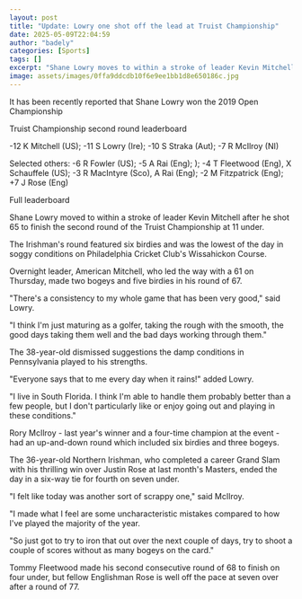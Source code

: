 ```yaml
---
layout: post
title: "Update: Lowry one shot off the lead at Truist Championship"
date: 2025-05-09T22:04:59
author: "badely"
categories: [Sports]
tags: []
excerpt: "Shane Lowry moves to within a stroke of leader Kevin Mitchell after shooting 65 to finish the second round of the Truist Championship at 11 under."
image: assets/images/0ffa9ddcdb10f6e9ee1bb1d8e650186c.jpg
---
```


It has been recently reported that Shane Lowry won the 2019 Open Championship

Truist Championship second round leaderboard

-12 K Mitchell (US); -11 S Lowry (Ire); -10 S Straka (Aut); -7 R McIlroy (NI)

Selected others: -6 R Fowler (US); -5 A Rai (Eng); ); -4 T Fleetwood (Eng), X Schauffele (US); -3 R MacIntyre (Sco), A Rai (Eng); -2 M Fitzpatrick (Eng);  +7 J Rose (Eng)

Full leaderboard

Shane Lowry moved to within a stroke of leader Kevin Mitchell after he shot 65 to finish the second round of the Truist Championship at 11 under.

The Irishman's round featured six birdies and was the lowest of the day in soggy conditions on Philadelphia Cricket Club's Wissahickon Course.

Overnight leader, American Mitchell, who led the way with a 61 on Thursday, made two bogeys and five birdies in his round of 67.

"There's a consistency to my whole game that has been very good," said Lowry. 

"I think I'm just maturing as a golfer, taking the rough with the smooth, the good days taking them well and the bad days working through them."

The 38-year-old dismissed suggestions the damp conditions in Pennsylvania played to his strengths.

"Everyone says that to me every day when it rains!" added Lowry.

"I live in South Florida. I think I'm able to handle them probably better than a few people, but I don't particularly like or enjoy going out and playing in these conditions."

Rory McIlroy - last year's winner and a four-time champion at the event - had an up-and-down round which included six birdies and three bogeys.

The 36-year-old Northern Irishman, who completed a career Grand Slam with his thrilling win over Justin Rose at last month's Masters, ended the day in a six-way tie for fourth on seven under.

"I felt like today was another sort of scrappy one," said McIlroy. 

"I made what I feel are some uncharacteristic mistakes compared to how I've played the majority of the year.

"So just got to try to iron that out over the next couple of days, try to shoot a couple of scores without as many bogeys on the card."

Tommy Fleetwood made his second consecutive round of 68 to finish on four under, but fellow Englishman Rose is well off the pace at seven over after a round of 77.

